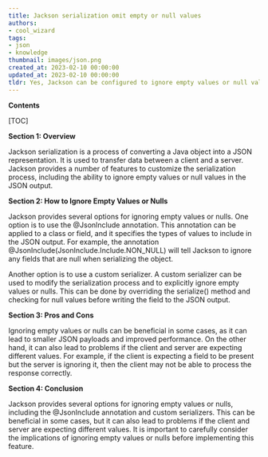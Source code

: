 ```yaml
---
title: Jackson serialization omit empty or null values
authors:
- cool_wizard
tags:
- json
- knowledge
thumbnail: images/json.png
created_at: 2023-02-10 00:00:00
updated_at: 2023-02-10 00:00:00
tldr: Yes, Jackson can be configured to ignore empty values or null values during serialization.
---
```


**Contents**

[TOC]

**Section 1: Overview**

Jackson serialization is a process of converting a Java object into a JSON representation. It is used to transfer data between a client and a server. Jackson provides a number of features to customize the serialization process, including the ability to ignore empty values or null values in the JSON output.

**Section 2: How to Ignore Empty Values or Nulls**

Jackson provides several options for ignoring empty values or nulls. One option is to use the @JsonInclude annotation. This annotation can be applied to a class or field, and it specifies the types of values to include in the JSON output. For example, the annotation @JsonInclude(JsonInclude.Include.NON_NULL) will tell Jackson to ignore any fields that are null when serializing the object.

Another option is to use a custom serializer. A custom serializer can be used to modify the serialization process and to explicitly ignore empty values or nulls. This can be done by overriding the serialize() method and checking for null values before writing the field to the JSON output.

**Section 3: Pros and Cons**

Ignoring empty values or nulls can be beneficial in some cases, as it can lead to smaller JSON payloads and improved performance. On the other hand, it can also lead to problems if the client and server are expecting different values. For example, if the client is expecting a field to be present but the server is ignoring it, then the client may not be able to process the response correctly.

**Section 4: Conclusion**

Jackson provides several options for ignoring empty values or nulls, including the @JsonInclude annotation and custom serializers. This can be beneficial in some cases, but it can also lead to problems if the client and server are expecting different values. It is important to carefully consider the implications of ignoring empty values or nulls before implementing this feature.
